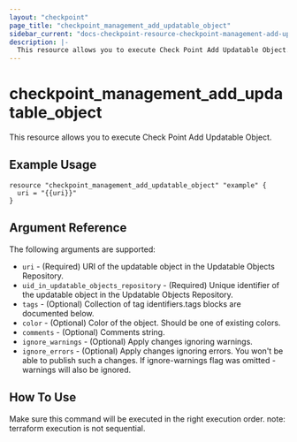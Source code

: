 ```yaml
---
layout: "checkpoint"
page_title: "checkpoint_management_add_updatable_object"
sidebar_current: "docs-checkpoint-resource-checkpoint-management-add-updatable-object"
description: |-
  This resource allows you to execute Check Point Add Updatable Object.
---
```


# checkpoint_management_add_updatable_object

This resource allows you to execute Check Point Add Updatable Object.

## Example Usage


```hcl
resource "checkpoint_management_add_updatable_object" "example" {
  uri = "{{uri}}"
}
```

## Argument Reference

The following arguments are supported:

* `uri` - (Required) URI of the updatable object in the Updatable Objects Repository. 
* `uid_in_updatable_objects_repository` - (Required) Unique identifier of the updatable object in the Updatable Objects Repository. 
* `tags` - (Optional) Collection of tag identifiers.tags blocks are documented below.
* `color` - (Optional) Color of the object. Should be one of existing colors. 
* `comments` - (Optional) Comments string. 
* `ignore_warnings` - (Optional) Apply changes ignoring warnings. 
* `ignore_errors` - (Optional) Apply changes ignoring errors. You won't be able to publish such a changes. If ignore-warnings flag was omitted - warnings will also be ignored. 


## How To Use
Make sure this command will be executed in the right execution order. 
note: terraform execution is not sequential.  

